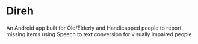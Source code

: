# Direh
An Android app built for Old/Elderly and Handicapped people to report missing items using Speech to text conversion for visually impaired people
